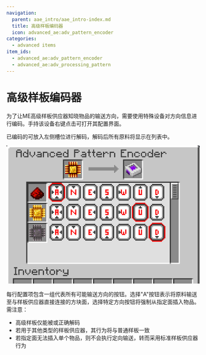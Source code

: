 ```yaml
---
navigation:
  parent: aae_intro/aae_intro-index.md
  title: 高级样板编码器
  icon: advanced_ae:adv_pattern_encoder
categories:
  - advanced items
item_ids:
  - advanced_ae:adv_pattern_encoder
  - advanced_ae:adv_processing_pattern
---
```


# 高级样板编码器

为了让ME高级样板供应器知晓物品的输送方向，需要使用特殊设备对方向信息进行编码。手持该设备右键点击可打开其配置界面。

<ItemImage id="advanced_ae:adv_pattern_encoder" scale="4"></ItemImage>

已编码的<ItemLink id="advanced_ae:adv_processing_pattern" />可放入左侧槽位进行解码，解码后所有原料将显示在列表中。

![PEGui1](../pic/ape_pattern.png)

每行配置项包含一组代表所有可能输送方向的按钮。选择"A"按钮表示将原料输送至与样板供应器直接连接的方块面，选择特定方向按钮将强制从指定面插入物品。需注意：
- 高级样板仅能被<ItemLink id="advanced_ae:small_adv_pattern_provider" />或<ItemLink id="advanced_ae:adv_pattern_provider" />正确解码
- 若用于其他类型的样板供应器，其行为将与普通样板一致
- 若指定面无法插入单个物品，则不会执行定向输送，转而采用标准样板供应器行为